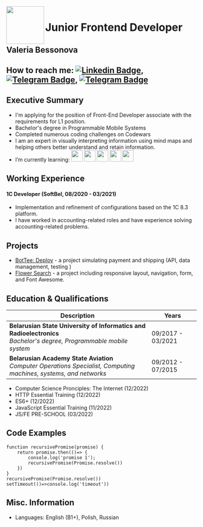 <div id="header">
  <img align="left" src="https://media.giphy.com/media/KCN0qOs0hCz9TkJxzA/giphy.gif" width="100"/>
</div>


# Junior Frontend Developer
## Valeria Bessonova
## How to reach me: [![Linkedin Badge](https://img.shields.io/badge/-whowouldwin-blue?style=flat&logo=Linkedin&logoColor=white)](http://www.linkedin.com/in/whowouldwin), [![Telegram Badge](https://img.shields.io/badge/-telegram-red?color=white&logo=telegram&logoColor=blue)](https://t.me/leranetwork), [![Telegram Badge](https://img.shields.io/badge/-github-red?color=white&logo=github&logoColor=black)](https://github.com/whowouldwin)

##  Executive Summary

* I'm applying for the position of Front-End Developer associate with the requirements for L1 position.
* Bachelor's degree in Programmable Mobile Systems
* Completed numerous coding challenges on Codewars
* I am an expert in visually interpreting information using mind maps and helping others better understand and retain information.
* I’m currently learning: <img src="https://media.giphy.com/media/w7j1Bivh2hvIbhDYO8/giphy.gif" width="30"> <img src="https://media.giphy.com/media/eNAsjO55tPbgaor7ma/giphy.gif" width="30"> <img src="https://media.giphy.com/media/ln7z2eWriiQAllfVcn/giphy.gif" width="30"> <img src="https://media.giphy.com/media/QssGEmpkyEOhBCb7e1/giphy.gif" width="30"> <img src="https://media.giphy.com/media/du3J3cXyzhj75IOgvA/giphy.gif" width="30">

## Working Experience

#### 1C Developer (SoftBel, 08/2020 - 03/2021)

* Implementation and refinement of configurations based on the 1C 8.3 platform.
* I have worked in accounting-related roles and have experience solving accounting-related problems.


## Projects 

* [BotTee: Deploy](https://whowouldwin.github.io/PaymentForm/) - a project simulating payment and shipping (API, data management, testing )
* [Flower Search](https://whowouldwin.github.io/FlowerSearch/) - a project including responsive layout, navigation, form, and Font Awesome.

## Education & Qualifications

| Description                                                                                                             | Years             |
|-------------------------------------------------------------------------------------------------------------------------|-------------------|
| **Belarusian State University of Informatics and Radioelectronics**<br/>_Bachelor's degree, Programmable mobile system_ | 09/2017 - 03/2021 |
| **Belarusian Academy State Aviation**<br/>_Computer Operations Specialist, Computing machines, systems, and networks_   | 09/2012 - 07/2015 |

* Computer Science Pronciples: The Internet (12/2022)
* HTTP Essential Training (12/2022)
* ES6+ (12/2022)
* JavaScript Essential Training (11/2022)
* JS/FE PRE-SCHOOL (03/2022)

## Code Examples
```
function recursivePromise(promise) {
    return promise.then(()=> {
        console.log('promise 1');
        recursivePromise(Promise.resolve())
    })
}
recursivePromise(Promise.resolve())
setTimeout(()=>console.log('timeout'))
```

## Misc. Information

* Languages: English (B1+), Polish, Russian


